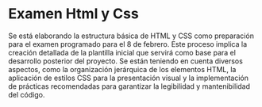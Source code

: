 # Examen Html y Css

Se está elaborando la estructura básica de HTML y CSS como preparación para el examen programado para el 8 de febrero. Este proceso implica la creación detallada de la plantilla inicial que servirá como base para el desarrollo posterior del proyecto. Se están teniendo en cuenta diversos aspectos, como la organización jerárquica de los elementos HTML, la aplicación de estilos CSS para la presentación visual y la implementación de prácticas recomendadas para garantizar la legibilidad y mantenibilidad del código.